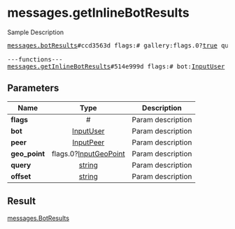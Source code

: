 # messages.getInlineBotResults

Sample Description

<pre>
<a href="../constructor/messages.botResults.md">messages.botResults</a>#ccd3563d flags:# gallery:flags.0?<a href="../type/true.md">true</a> query_id:<a href="../type/long.md">long</a> next_offset:flags.1?<a href="../type/string.md">string</a> switch_pm:flags.2?<a href="../type/InlineBotSwitchPM.md">InlineBotSwitchPM</a> results:Vector&lt;<a href="../type/BotInlineResult.md">BotInlineResult</a>&gt; cache_time:<a href="../type/int.md">int</a> = <a href="../type/messages.BotResults.md">messages.BotResults</a>;

---functions---
<a href="../method/messages.getInlineBotResults.md">messages.getInlineBotResults</a>#514e999d flags:# bot:<a href="../type/InputUser.md">InputUser</a> peer:<a href="../type/InputPeer.md">InputPeer</a> geo_point:flags.0?<a href="../type/InputGeoPoint.md">InputGeoPoint</a> query:<a href="../type/string.md">string</a> offset:<a href="../type/string.md">string</a> = <a href="../type/messages.BotResults.md">messages.BotResults</a>;
</pre>
## Parameters

| Name | Type | Description |
|------|:----:|-------------|
| **flags** | # | Param description |
| **bot** | <a href="../type/InputUser.md">InputUser</a> | Param description |
| **peer** | <a href="../type/InputPeer.md">InputPeer</a> | Param description |
| **geo_point** | flags.0?<a href="../type/InputGeoPoint.md">InputGeoPoint</a> | Param description |
| **query** | <a href="../type/string.md">string</a> | Param description |
| **offset** | <a href="../type/string.md">string</a> | Param description |

## Result

<a href="../type/messages.BotResults.md">messages.BotResults</a>

